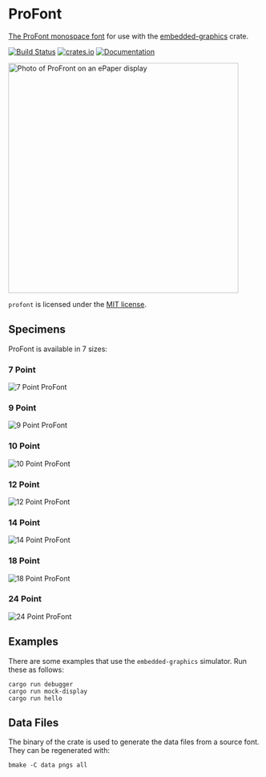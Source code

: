 # ProFont

[The ProFont monospace font][profont] for use with the [embedded-graphics] crate.

[![Build Status](https://api.cirrus-ci.com/github/wezm/profont.svg)](https://cirrus-ci.com/github/wezm/profont)
[![crates.io](https://img.shields.io/crates/v/profont.svg)](https://crates.io/crates/profont)
[![Documentation](https://docs.rs/profont/badge.svg)][crate-docs]

<img src="https://raw.githubusercontent.com/wezm/profont/master/data/IMG_2198.jpg" width="459" alt="Photo of ProFront on an ePaper display" />

`profont` is licensed under the [MIT license][MIT].

## Specimens

ProFont is available in 7 sizes:

### 7 Point

![7 Point ProFont](https://raw.githubusercontent.com/wezm/profont/master/tools/data/ProFont7Point.png)

### 9 Point

![9 Point ProFont](https://raw.githubusercontent.com/wezm/profont/master/tools/data/ProFont9Point.png)

### 10 Point

![10 Point ProFont](https://raw.githubusercontent.com/wezm/profont/master/tools/data/ProFont10Point.png)

### 12 Point

![12 Point ProFont](https://raw.githubusercontent.com/wezm/profont/master/tools/data/ProFont12Point.png)

### 14 Point

![14 Point ProFont](https://raw.githubusercontent.com/wezm/profont/master/tools/data/ProFont14Point.png)

### 18 Point

![18 Point ProFont](https://raw.githubusercontent.com/wezm/profont/master/tools/data/ProFont18Point.png)

### 24 Point

![24 Point ProFont](https://raw.githubusercontent.com/wezm/profont/master/tools/data/ProFont24Point.png)

## Examples

There are some examples that use the `embedded-graphics` simulator. Run these as follows:

    cargo run debugger
    cargo run mock-display
    cargo run hello

## Data Files

The binary of the crate is used to generate the data files from a source font. They can be regenerated with:

    bmake -C data pngs all

[embedded-graphics]: https://github.com/embedded-graphics/embedded-graphics
[profont]: https://tobiasjung.name/profont/
[MIT]: https://github.com/wezm/profont/blob/master/LICENSE
[crate-docs]: https://docs.rs/profont
